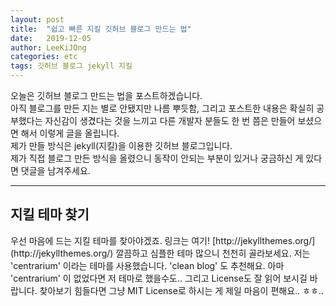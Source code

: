 ```yaml
---
layout: post
title:  "쉽고 빠른 지킬 깃허브 블로그 만드는 법"
date:   2019-12-05
author: LeeKiJOng
categories: etc
tags: 깃허브 블로그 jekyll 지킬 
---
```


오늘은 깃허브 블로그 만드는 법을 포스트하겠습니다.  
아직 블로그를 만든 지는 별로 안됐지만 나름 뿌듯함, 그리고 포스트한 내용은 확실히 공부했다는 자신감이 생겼다는 것을 느끼고 다른 개발자 분들도 한 번 쯤은 만들어 보셨으면 해서 이렇게 글을 올립니다.  
제가 만들 방식은 jekyll(지킬)을 이용한 깃허브 블로그입니다.  
제가 직접 블로그 만든 방식을 올렸으니 동작이 안되는 부분이 있거나 궁금하신 게 있다면 댓글을 남겨주세요.  

<hr>

<h2>지킬 테마 찾기</h2>
우선 마음에 드는 지킬 테마를 찾아야겠죠.  
링크는 여기! [http://jekyllthemes.org/](http://jekyllthemes.org/)  
깔끔하고 심플한 테마 많으니 천천히 골라보세요.  
저는 'centrarium' 이라는 테마를 사용했습니다. 'clean blog' 도 추천해요. 아마 'centrarium' 이 없었다면 저 테마로 했을수도..  
그리고 License도 잘 읽어 보시길 바랍니다. 찾아보기 힘들다면 그냥 MIT License로 하시는 게 제일 마음이 편해요.. ㅎㅎ..

